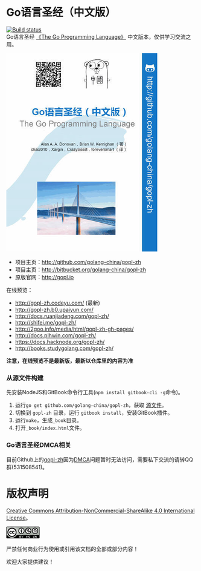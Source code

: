 # Go语言圣经（中文版）
[![Build status](https://ci.appveyor.com/api/projects/status/ngtcqgbg199giq7y?svg=true)](https://ci.appveyor.com/project/codeyu/gopl-zh)  
Go语言圣经 [《The Go Programming Language》](http://gopl.io) 中文版本，仅供学习交流之用。

![](cover_middle.jpg)

- 项目主页：http://github.com/golang-china/gopl-zh
- 项目主页：http://bitbucket.org/golang-china/gopl-zh
- 原版官网：http://gopl.io


在线预览：
- http://gopl-zh.codeyu.com/ (最新)
- http://gopl-zh.b0.upaiyun.com/
- http://docs.ruanjiadeng.com/gopl-zh/
- http://shifei.me/gopl-zh/
- http://2goo.info/media/html/gopl-zh-gh-pages/
- http://docs.plhwin.com/gopl-zh/
- https://docs.hacknode.org/gopl-zh/
- http://books.studygolang.com/gopl-zh/

**注意，在线预览不是最新版，最新以仓库里的内容为准**


### 从源文件构建

先安装NodeJS和GitBook命令行工具(`npm install gitbook-cli -g`命令)。

1. 运行`go get github.com/golang-china/gopl-zh`，获取 [源文件](https://github.com/golang-china/gopl-zh/archive/master.zip)。
2. 切换到 `gopl-zh` 目录，运行 `gitbook install`，安装GitBook插件。
3. 运行`make`，生成`_book`目录。
4. 打开`_book/index.html`文件。

### Go语言圣经DMCA相关

目前Github上的[gopl-zh](https://github.com/golang-china/gopl-zh)因为[DMCA](https://github.com/github/dmca/blob/master/2016-02-03-TheGoProgrammingLanguage.md)问题暂时无法访问，需要私下交流的请转QQ群(531508541)。

# 版权声明

[Creative Commons Attribution-NonCommercial-ShareAlike 4.0 International License](http://creativecommons.org/licenses/by-nc-sa/4.0/)。

![Creative Commons License](./images/by-nc-sa-4.0-88x31.png)


严禁任何商业行为使用或引用该文档的全部或部分内容！

欢迎大家提供建议！
